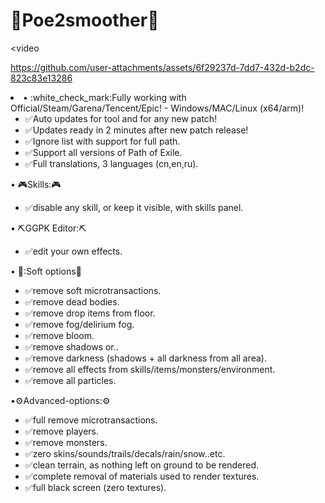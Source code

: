 # :pushpin:Poe2smoother:pushpin:
<video
  <source src="[video.mp4](https://github.com/user-attachments/assets/6f29237d-7dd7-432d-b2dc-823c83e13286)" type="video/mp4">
</video>


https://github.com/user-attachments/assets/6f29237d-7dd7-432d-b2dc-823c83e13286



<li>• :white_check_mark:Fully working with Official/Steam/Garena/Tencent/Epic! - Windows/MAC/Linux (x64/arm)!

- :white_check_mark:Auto updates for tool and for any new patch!
- :white_check_mark:Updates ready in 2 minutes after new patch release!
- :white_check_mark:Ignore list with support for full path.
- :white_check_mark:Support all versions of Path of Exile.
- :white_check_mark:Full translations, 3 languages (cn,en,ru).

• :video_game:Skills::video_game:
- :white_check_mark:disable any skill, or keep it visible, with skills panel.

• :pick:GGPK Editor::pick:
- :white_check_mark:edit your own effects.

• :wrench::Soft options:wrench:
- :white_check_mark:remove soft microtransactions.
- :white_check_mark:remove dead bodies.
- :white_check_mark:remove drop items from floor.
- :white_check_mark:remove fog/delirium fog.
- :white_check_mark:remove bloom.
- :white_check_mark:remove shadows or..
- :white_check_mark:remove darkness (shadows + all darkness from all area).
- :white_check_mark:remove all effects from skills/items/monsters/environment.
- :white_check_mark:remove all particles.

•:gear:Advanced-options::gear:
- :white_check_mark:full remove microtransactions.
- :white_check_mark:remove players.
- :white_check_mark:remove monsters.
- :white_check_mark:zero skins/sounds/trails/decals/rain/snow..etc.
- :white_check_mark:clean terrain, as nothing left on ground to be rendered.
- :white_check_mark:complete removal of materials used to render textures.
- :white_check_mark:full black screen (zero textures).</li>
